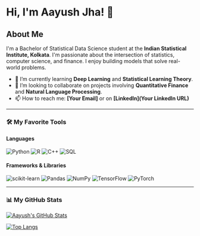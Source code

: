 # Hi, I'm Aayush Jha! 👋

## About Me
I'm a Bachelor of Statistical Data Science student at the **Indian Statistical Institute, Kolkata**. I'm passionate about the intersection of statistics, computer science, and finance. I enjoy building models that solve real-world problems.

- 🌱 I’m currently learning **Deep Learning** and **Statistical Learning Theory**.
- 👯 I’m looking to collaborate on projects involving **Quantitative Finance** and **Natural Language Processing**.
- 📫 How to reach me: **[Your Email]** or on **[LinkedIn](Your LinkedIn URL)**

---

### 🛠️ My Favorite Tools

#### Languages
![Python](https://img.shields.io/badge/python-3670A0?style=for-the-badge&logo=python&logoColor=ffdd54)
![R](https://img.shields.io/badge/r-%23276DC3.svg?style=for-the-badge&logo=r&logoColor=white)
![C++](https://img.shields.io/badge/c++-%2300599C.svg?style=for-the-badge&logo=c%2B%2B&logoColor=white)
![SQL](https://img.shields.io/badge/sql-%23025E8C.svg?style=for-the-badge&logo=microsoft-sql-server&logoColor=white)

#### Frameworks & Libraries
![scikit-learn](https://img.shields.io/badge/scikit--learn-%23F7931E.svg?style=for-the-badge&logo=scikit-learn&logoColor=white)
![Pandas](https://img.shields.io/badge/pandas-%23150458.svg?style=for-the-badge&logo=pandas&logoColor=white)
![NumPy](https://img.shields.io/badge/numpy-%23013243.svg?style=for-the-badge&logo=numpy&logoColor=white)
![TensorFlow](https://img.shields.io/badge/TensorFlow-%23FF6F00.svg?style=for-the-badge&logo=TensorFlow&logoColor=white)
![PyTorch](https://img.shields.io/badge/PyTorch-%23EE4C2C.svg?style=for-the-badge&logo=PyTorch&logoColor=white)

---

### 📊 My GitHub Stats

[![Aayush's GitHub Stats](https://github-readme-stats.vercel.app/api?username=aayush-0131&show_icons=true&theme=tokyonight&hide_border=true&count_private=true)](https://github.com/anuraghazra/github-readme-stats)

[![Top Langs](https://github-readme-stats.vercel.app/api/top-langs/?username=aayush-0131&layout=compact&theme=tokyonight&hide_border=true)](https://github.com/anuraghazra/github-readme-stats)
